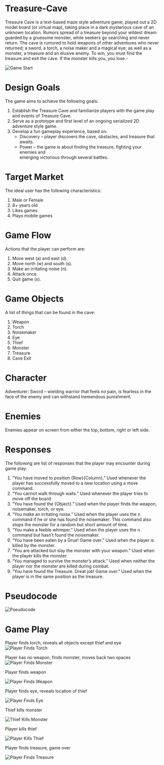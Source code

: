 # Treasure-Cave
Treasure Cave is a text-based maze style adventure game, played out a 2D model board (or virtual map), taking  place in a dark mysterious cave of an unknown location. Rumors spread of a treasure beyond your wildest dream  guarded by a gruesome monster, while seekers go searching and never return. The cave is rumored to hold  weapons of other adventures who never returned; a sword, a torch, a noise maker and a magical eye; as well as  a monster, a treasure and an elusive enemy. To win, you must find the treasure and exit the cave. If the  monster kills you, you lose.-

![Game Start](https://raw.githubusercontent.com/kiddjsh/Treasure-Cave/main/images/Game%20Start.PNG)

# Design Goals
The game aims to achieve the following goals:
1. Establish the Treasure Cave and familiarize players with the game play and events
    of Treasure Cave.
2. Serve as a prototype and first level of an ongoing serialized 2D adventure style game.
3. Develop a fun gameplay experience, based on:
    - Discovery – player discovers the cave, obstacles, and treasure that awaits.
    - Power – the game is about finding the treasure, fighting your enemies and   
      emerging victorious through several battles.

# Target Market
The ideal user has the following characteristics:
1.	Male or Female
2.	8+ years old
3.	Likes games
4.	Plays mobile games

# Game Flow
Actions that the player can perform are:
1.	Move west (a) and east (d).
2.	Move north (w) and south (s).
3.	Make an irritating noise (n).
4.	Attack once.
5.	Quit game (x).

# Game Objects
A list of things that can be found in the cave:
1.	Weapon
2.	Torch
3.	Noisemaker
4.	Eye
5.	Thief
6.	Monster
7.	Treasure
8.	Cave Exit

# Character
Adventurer: Sword – wielding warrior that feels no pain, is fearless in the face of the enemy and can withstand tremendous punishment.

# Enemies
Enemies appear on screen from either the top, bottom, right or left side.

# Responses
The following are list of responses that the player may encounter during game play:
1. “You have moved to position {Row}{Column},” Used whenever the player has successfully moved to a new location using a move command. 
2. “You cannot walk through walls.” Used whenever the player tries to move off the board.
3. “You have found the {Object}.” Used when the player finds the weapon, noisemaker, torch, or eye.
4. “You make an irritating noise.” Used when the player uses the n command if he or she has found the noisemaker. This command also stops the monster for a random but short amount of time.
5. “You make a feeble whimper.” Used when the player uses the n command but hasn’t found the noisemaker.
6. “You have been eaten by a Grue! Game over.” Used when the player is killed by the monster.
7. “You are attacked but slay the monster with your weapon.” Used when the player kills the monster.
8. “You managed to survive the monster’s attack.” Used when neither the player nor the monster are killed during combat.
9. “You have found the Treasure. Great job! Game over.” Used when the player is in the same position as the treasure.

# Pseudocode
![Pseudocode](https://raw.githubusercontent.com/kiddjsh/Treasure-Cave/main/images/Pseudocode.PNG)

# Game Play

Player finds torch, reveals all objects except thief and eye
![Player Finds Torch](https://raw.githubusercontent.com/kiddjsh/Treasure-Cave/main/images/Player%20Finds%20Torch.PNG)

Player has no weapon, finds monster, moves back two spaces
![Player Finds Monster](https://raw.githubusercontent.com/kiddjsh/Treasure-Cave/main/images/Player%20Finds%20Monster.PNG)


Player finds weapon

![Player Finds Weapon](https://raw.githubusercontent.com/kiddjsh/Treasure-Cave/main/images/Player%20Finds%20Weapon.PNG)


Player finds eye, reveals location of thief

![Player Finds Eye](https://raw.githubusercontent.com/kiddjsh/Treasure-Cave/main/images/Player%20Finds%20Eye.PNG)


Thief kills monster

![Thief Kills Monster](https://raw.githubusercontent.com/kiddjsh/Treasure-Cave/main/images/Thief%20Kills%20Monster.PNG)


Player kills thief

![Player Kills Thief](https://raw.githubusercontent.com/kiddjsh/Treasure-Cave/main/images/Player%20Kills%20Thief.PNG)


Player finds treasure, game over

![Player Finds Treasure](https://raw.githubusercontent.com/kiddjsh/Treasure-Cave/main/images/Player%20Finds%20Treasure.PNG)


